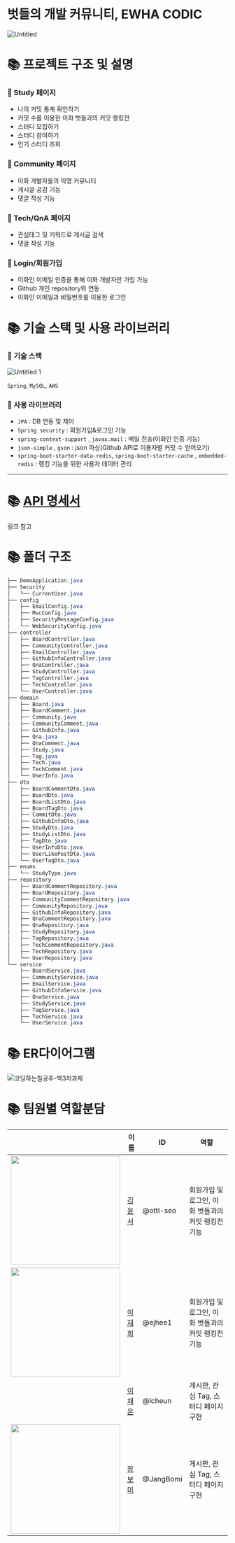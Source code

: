 # 벗들의 개발 커뮤니티, EWHA CODIC
![Untitled](https://user-images.githubusercontent.com/61778930/127738714-7cd7e51b-6526-4524-b6ca-ebd3e1047600.png)


# 📚 프로젝트 구조 및 설명

### 📌 Study 페이지

- 나의 커밋 통계 확인하기
- 커밋 수를 이용한 이화 벗들과의 커밋 랭킹전
- 스터디 모집하기
- 스터디 참여하기
- 인기 스터디 조회

### 📌 Community 페이지

- 이화 개발자들의 익명 커뮤니티
- 게시글 공감 기능
- 댓글 작성 기능

### 📌 Tech/QnA 페이지

- 관심태그 및 키워드로 게시글 검색
- 댓글 작성 기능

### 📌 Login/회원가입

- 이화인 이메일 인증을 통해 이화 개발자만 가입 가능
- Github 개인 repository와 연동
- 이화인 이메일과 비밀번호를 이용한 로그인

### 

# 📚 기술 스택 및 사용 라이브러리

### 🌲 기술 스택

![Untitled 1](https://user-images.githubusercontent.com/61778930/127738721-4d84adcf-dcb3-4689-a32b-b6d2008dacf4.png)

`Spring`, `MySQL`, `AWS`

### 🌲 사용 라이브러리

- `JPA` : DB 연동 및 제어
- `Spring security` : 회원가입&로그인 기능
- `spring-context-support` , `javax.mail` : 메일 전송(이화인 인증 기능)
- `json-simple` , `gson` : json 파싱(Github API로 이용자별 커밋 수 얻어오기)
- `spring-boot-starter-data-redis`, 
`spring-boot-starter-cache` ,
`embedded-redis` : 랭킹 기능을 위한 사용자 데이터 관리

- - -

# 📚 [API 명세서](https://www.notion.so/API-2c8a54041aa547ecaaa0cbb3e688bd80)
링크 참고
   
   
# 📚 폴더 구조

```scss
├── DemoApplication.java
├── Security
│   └── CurrentUser.java
├── config
│   ├── EmailConfig.java
│   ├── MvcConfig.java
│   ├── SecurityMessageConfig.java
│   └── WebSecurityConfig.java
├── controller
│   ├── BoardController.java
│   ├── CommunityController.java
│   ├── EmailController.java
│   ├── GithubInfoController.java
│   ├── QnaController.java
│   ├── StudyController.java
│   ├── TagController.java
│   ├── TechController.java
│   └── UserController.java
├── domain
│   ├── Board.java
│   ├── BoardComment.java
│   ├── Community.java
│   ├── CommunityComment.java
│   ├── GithubInfo.java
│   ├── Qna.java
│   ├── QnaComment.java
│   ├── Study.java
│   ├── Tag.java
│   ├── Tech.java
│   ├── TechComment.java
│   └── UserInfo.java
├── dto
│   ├── BoardCommentDto.java
│   ├── BoardDto.java
│   ├── BoardListDto.java
│   ├── BoardTagDto.java
│   ├── CommitDto.java
│   ├── GithubInfoDto.java
│   ├── StudyDto.java
│   ├── StudyListDto.java
│   ├── TagDto.java
│   ├── UserInfoDto.java
│   ├── UserLikePostDto.java
│   └── UserTagDto.java
├── enums
│   └── StudyType.java
├── repository
│   ├── BoardCommentRepository.java
│   ├── BoardRepository.java
│   ├── CommunityCommentRepository.java
│   ├── CommunityRepository.java
│   ├── GithubInfoRepository.java
│   ├── QnaCommentRepository.java
│   ├── QnaRepository.java
│   ├── StudyRepository.java
│   ├── TagRepository.java
│   ├── TechCommentRepository.java
│   ├── TechRepository.java
│   └── UserRepository.java
└── service
    ├── BoardService.java
    ├── CommunityService.java
    ├── EmailService.java
    ├── GithubInfoService.java
    ├── QnaService.java
    ├── StudyService.java
    ├── TagService.java
    ├── TechService.java
    └── UserService.java
```

# 📚 ER다이어그램

![코딩하는칠공주-백3차과제](https://user-images.githubusercontent.com/71924746/127740482-5ad2f2be-6c08-46f4-9458-c444918292a9.png)

# 📚 팀원별 역할분담

||이름|ID|역할|
|--------|---------|---|---|
|<img src = "https://user-images.githubusercontent.com/71870316/127739602-65d2f3e0-451c-4bfa-b382-4a128336f9de.png" width="250" height="250">|[김윤서](https://github.com/ottl-seo)|@ottl-seo|회원가입 및 로그인, 이화 벗들과의 커밋 랭킹전 기능|
|<img src = "https://user-images.githubusercontent.com/71870316/127740771-1c686c3f-275a-49fd-a58f-17997af2c357.jpg" width="250" height="250">|[이재희](https://github.com/ejhee1)|@ejhee1|회원가입 및 로그인, 이화 벗들과의 커밋 랭킹전 기능|
||[이채은](https://github.com/lcheun)|@lcheun|게시판, 관심 Tag, 스터디 페이지 구현|
|<img src = "https://user-images.githubusercontent.com/71870316/127739702-b19c4cc4-7273-409c-a345-c74d7872e14a.png" width="250" height="250">|[장보미](https://github.com/JangBomi)|@JangBomi|게시판, 관심 Tag, 스터디 페이지 구현|



